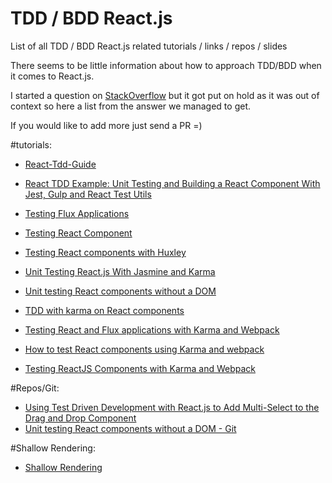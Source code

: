 # TDD / BDD React.js
List of all TDD / BDD React.js related tutorials / links / repos / slides

There seems to be little information about how to approach TDD/BDD when it comes to React.js.

I started a question on [StackOverflow](http://stackoverflow.com/questions/31336618/tdd-bdd-with-react-js) but it got put on hold as it was out of context so here a list from the answer we managed to get.


If you would like to add more just send a PR =)


#tutorials:

* [React-Tdd-Guide](https://github.com/zpratt/react-tdd-guide)
* [React TDD Example: Unit Testing and Building a React Component With Jest, Gulp and React Test Utils](http://www.undefinednull.com/2015/05/03/react-tdd-example-unit-testing-and-building-a-react-component-with-jest-gulp-and-react-test-utils/)

* [Testing Flux Applications](https://facebook.github.io/react/blog/2014/09/24/testing-flux-applications.html)

* [Testing React Component](http://www.asbjornenge.com/wwc/testing_react_components.html)

* [Testing React components with Huxley](https://caurea.org/2014/02/23/testing-react-components-with-huxley.html)

* [Unit Testing React.js With Jasmine and Karma](http://myshareoftech.com/2013/12/unit-testing-react-dot-js-with-jasmine-and-karma.html)

* [Unit testing React components without a DOM](http://simonsmith.io/unit-testing-react-components-without-a-dom/)

* [TDD with karma on React components](http://davintryon.blogspot.co.uk/2015/06/test-driven-react-with-karma-and-webpack.html)
* [Testing React and Flux applications with Karma and Webpack](http://kentor.me/posts/testing-react-and-flux-applications-with-karma-and-webpack/)
* [How to test React components using Karma and webpack](http://nicolasgallagher.com/how-to-test-react-components-karma-webpack/)
* [Testing ReactJS Components with Karma and Webpack](https://www.codementor.io/reactjs/tutorial/test-reactjs-components-karma-webpack)

#Repos/Git:
* [Using Test Driven Development with React.js to Add Multi-Select to the Drag and Drop Component](http://reactjsnews.com/using-tdd-with-reactjs/)
* [Unit testing React components without a DOM - Git](https://github.com/simonsmith/react-component-unit-test)

#Shallow Rendering:
* [Shallow Rendering](https://facebook.github.io/react/docs/test-utils.html#shallow-rendering)
